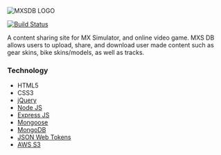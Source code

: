 ![MXSDB LOGO](http://i.imgur.com/6URFpt8.png)

[![Build Status](https://travis-ci.org/aaronr5/mxs-content-site.svg?branch=master)](https://travis-ci.org/aaronr5/mxs-content-site)

A content sharing site for MX Simulator, and online video game. MXS DB allows users to upload, share, and download user made content such as gear skins, bike skins/models, as well as tracks.

### Technology

* HTML5
* CSS3
* [jQuery](https://jquery.com/)
* [Node JS](https://nodejs.org/en/)
* [Express JS](https://expressjs.com/)
* [Mongoose](http://mongoosejs.com/)
* [MongoDB](https://www.mongodb.com/)
* [JSON Web Tokens](https://jwt.io/)
* [AWS S3](https://aws.amazon.com/s3/)
